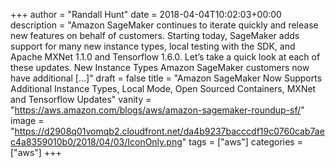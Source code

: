 +++
author = "Randall Hunt"
date = 2018-04-04T10:02:03+00:00
description = "Amazon SageMaker continues to iterate quickly and release new features on behalf of customers. Starting today, SageMaker adds support for many new instance types, local testing with the SDK, and Apache MXNet 1.1.0 and Tensorflow 1.6.0. Let’s take a quick look at each of these updates. New Instance Types Amazon SageMaker customers now have additional […]"
draft = false
title = "Amazon SageMaker Now Supports Additional Instance Types, Local Mode, Open Sourced Containers, MXNet and Tensorflow Updates"
vanity = "https://aws.amazon.com/blogs/aws/amazon-sagemaker-roundup-sf/"
image = "https://d2908q01vomqb2.cloudfront.net/da4b9237bacccdf19c0760cab7aec4a8359010b0/2018/04/03/IconOnly.png"
tags = ["aws"]
categories = ["aws"]
+++

